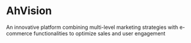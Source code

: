 # AhVision
An innovative platform combining multi-level marketing strategies with e-commerce functionalities to optimize sales and user engagement
